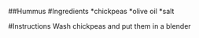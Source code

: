 ##Hummus
#Ingredients
*chickpeas
*olive oil
*salt


#Instructions
Wash chickpeas and put them in a blender

